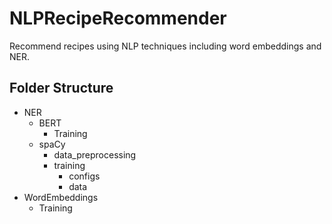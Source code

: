 # NLPRecipeRecommender
Recommend recipes using NLP techniques including word embeddings and NER.

## Folder Structure

* NER
    * BERT
        * Training
    * spaCy
        * data_preprocessing
        * training
            * configs
            * data
* WordEmbeddings
    * Training

